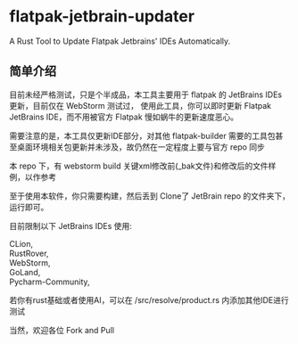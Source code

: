 # flatpak-jetbrain-updater
A Rust Tool to Update Flatpak Jetbrains' IDEs Automatically.

## 简单介绍

目前未经严格测试，只是个半成品，本工具主要用于 flatpak 的 JetBrains IDEs 更新，目前仅在 WebStorm 测试过， 使用此工具，你可以即时更新 Flatpak JetBrains IDE，而不用被官方 Flatpak 慢如蜗牛的更新速度恶心。  

需要注意的是，本工具仅更新IDE部分，对其他 flatpak-builder 需要的工具包甚至桌面环境相关包更新并未涉及，故仍然在一定程度上要与官方 repo 同步  

本 repo 下，有 webstorm build 关键xml修改前(_bak文件)和修改后的文件样例，以作参考  

至于使用本软件，你只需要构建，然后丢到 Clone了 JetBrain repo 的文件夹下，运行即可。  

目前限制以下 JetBrains IDEs 使用:  

CLion,  
RustRover,  
WebStorm,  
GoLand,  
Pycharm-Community,

若你有rust基础或者使用AI，可以在 /src/resolve/product.rs 内添加其他IDE进行测试  

当然，欢迎各位 Fork and Pull  
